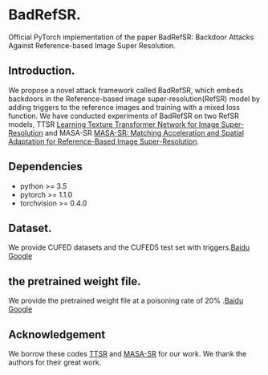 # BadRefSR.
Official PyTorch implementation of the paper BadRefSR: Backdoor Attacks Against Reference-based Image Super Resolution.

## Introduction.
We propose a novel attack framework called BadRefSR, which embeds backdoors in the Reference-based image super-resolution(RefSR) model by adding triggers to the reference images and training with a mixed loss function. We have conducted experiments of BadRefSR on two RefSR models, TTSR [Learning Texture Transformer Network for Image Super-Resolution](https://arxiv.org/abs/2006.04139) and MASA-SR [MASA-SR: Matching Acceleration and Spatial Adaptation for Reference-Based Image Super-Resolution](https://arxiv.org/abs/2106.02299).

## Dependencies
* python >= 3.5
* pytorch >= 1.1.0
* torchvision >= 0.4.0

## Dataset.
We provide CUFED datasets and the CUFED5 test set with triggers.[Baidu](https://pan.baidu.com/s/1EWXwFtcopcWMsiAoWpgFdw?pwd=qsi3) [Google](https://drive.google.com/file/d/1wQUqgs8getFiyys9jGHbUgwoEhjIxQpU/view?usp=drive_link)

## the pretrained weight file.
We provide the pretrained weight file at a poisoning rate of 20% .[Baidu](https://pan.baidu.com/s/1wLkvxT-ht-T4Cw6PX0NE1Q?pwd=p9uy) [Google](https://drive.google.com/file/d/1Srm2wnxwirN9iD7f-MaF0u0pmd0BW8Wy/view?usp=drive_link)

## Acknowledgement
We borrow these codes [TTSR](https://github.com/researchmm/TTSR) and [MASA-SR](https://github.com/dvlab-research/MASA-SR) for our work. We thank the authors for their great work.
